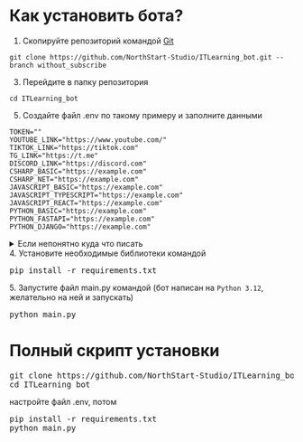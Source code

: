 # Как установить бота?
1. Скопируйте репозиторий командой [Git](https://git-scm.com/downloads) <br>
```
git clone https://github.com/NorthStart-Studio/ITLearning_bot.git --branch without_subscribe
```
3. Перейдите в папку репозитория <br>
```
cd ITLearning_bot
```
5. Создайте файл .env по такому примеру и заполните данными 
```env
TOKEN=""
YOUTUBE_LINK="https://www.youtube.com/"
TIKTOK_LINK="https://tiktok.com"
TG_LINK="https://t.me"
DISCORD_LINK="https://discord.com"
CSHARP_BASIC="https://example.com"
CSHARP_NET="https://example.com"
JAVASCRIPT_BASIC="https://example.com"
JAVASCRIPT_TYPESCRIPT="https://example.com"
JAVASCRIPT_REACT="https://example.com"
PYTHON_BASIC="https://example.com"
PYTHON_FASTAPI="https://example.com"
PYTHON_DJANGO="https://example.com"
```
<details>
    <summary>Если непонятно куда что писать</summary>
    TOKEN - токен телеграм бота, (Его можно взять у BotFather)<br>
    YOUTUBE, TG, TIKTOK, DISCORD + _LINK - соц. сети <br>
    CSHARP_ + BASIC, NET - ссылки на источники курса C# для основ и .NET <br>
    JAVASCRIPT_ + BASIC, TYPESCRIPT, REACT - ссылки на источники курса JavaScript для основ, TypeScript, React <br>
    PYTHON_ + BASIC, FASTAPI, DJANGO - ссылки на источники курса Python для основ, FastAPI, Django.
</details>
4. Установите необходимые библиотеки командой
<pre lang="cmd">pip install -r requirements.txt</pre>
5. Запустите файл main.py командой (бот написан на <code>Python 3.12</code>, желательно на ней и запускать)
<pre lang="cmd">python main.py</pre>
<h1>Полный скрипт установки</h1>
<pre lang="cmd">
git clone https://github.com/NorthStart-Studio/ITLearning_bot.git --branch without_subscribe
cd ITLearning_bot
</pre>
настройте файл .env, потом
<pre lang="cmd">
pip install -r requirements.txt
python main.py
</pre>
